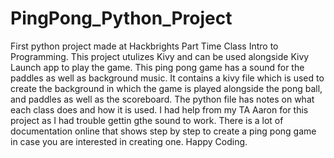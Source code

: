 # PingPong_Python_Project
First python project made at Hackbrights Part Time Class Intro to Programming.
This project utulizes Kivy and can be used alongside Kivy Launch app to play the game. This ping pong game has a sound for the paddles as well as background music.
It contains a kivy file which is used to create the background in which the game is played alongside the pong ball, and paddles as well as the scoreboard.
The python file has notes on what each class does and how it is used. I had help from my TA Aaron for this project as I had trouble gettin gthe sound to work.
There is a lot of documentation online that shows step by step to create a ping pong game in case you are interested in creating one. Happy Coding.
